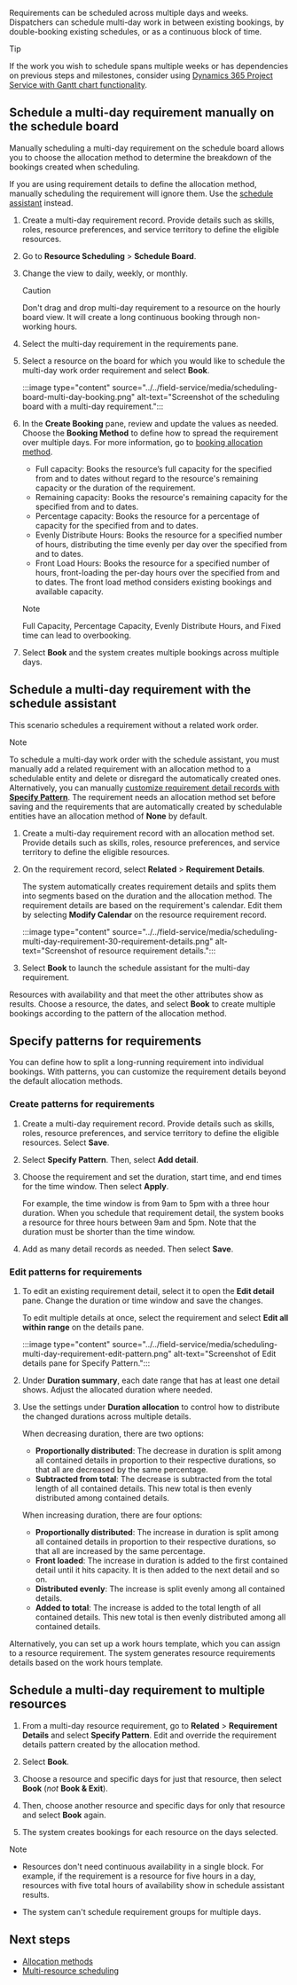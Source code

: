 Requirements can be scheduled across multiple days and weeks. Dispatchers can schedule multi-day work in between existing bookings, by double-booking existing schedules, or as a continuous block of time.

> [!TIP]
> If the work you wish to schedule spans multiple weeks or has dependencies on previous steps and milestones, consider using [Dynamics 365 Project Service with Gantt chart functionality](/dynamics365/project-operations/psa/schedule-project-work-breakdown-structure).

## Schedule a multi-day requirement manually on the schedule board

Manually scheduling a multi-day requirement on the schedule board allows you to choose the allocation method to determine the breakdown of the bookings created when scheduling.

If you are using requirement details to define the allocation method, manually scheduling the requirement will ignore them. Use the [schedule assistant](#schedule-a-multi-day-requirement-with-the-schedule-assistant) instead.

1. Create a multi-day requirement record. Provide details such as skills, roles, resource preferences, and service territory to define the eligible resources.

1. Go to **Resource Scheduling** > **Schedule Board**.

1. Change the view to daily, weekly, or monthly.

   > [!CAUTION]
   > Don't drag and drop multi-day requirement to a resource on the hourly board view. It will create a long continuous booking through non-working hours.

1. Select the multi-day requirement in the requirements pane.

1. Select a resource on the board for which you would like to schedule the multi-day work order requirement and select **Book**.

    :::image type="content" source="../../field-service/media/scheduling-board-multi-day-booking.png" alt-text="Screenshot of the scheduling board with a multi-day requirement.":::

1. In the **Create Booking** pane, review and update the values as needed. Choose the **Booking Method** to define how to spread the requirement over multiple days. For more information, go to [booking allocation method](/dynamics365/project-operations/psa/FAQ-allocation-methods).

    - Full capacity: Books the resource’s full capacity for the specified from and to dates without regard to the resource's remaining capacity or the duration of the requirement.
    - Remaining capacity: Books the resource's remaining capacity for the specified from and to dates.
    - Percentage capacity: Books the resource for a percentage of capacity for the specified from and to dates.
    - Evenly Distribute Hours: Books the resource for a specified number of hours, distributing the time evenly per day over the specified from and to dates.
    - Front Load Hours: Books the resource for a specified number of hours, front-loading the per-day hours over the specified from and to dates. The front load method considers existing bookings and available capacity.

    > [!NOTE]
    > Full Capacity, Percentage Capacity, Evenly Distribute Hours, and Fixed time can lead to overbooking.

1. Select **Book** and the system creates multiple bookings across multiple days.

## Schedule a multi-day requirement with the schedule assistant

This scenario schedules a requirement without a related work order.  

> [!NOTE]
> To schedule a multi-day work order with the schedule assistant, you must manually add a related requirement with an allocation method to a schedulable entity and delete or disregard the automatically created ones. Alternatively, you can manually [customize requirement detail records with **Specify Pattern**](#specify-patterns-for-requirements). The requirement needs an allocation method set before saving and the requirements that are automatically created by schedulable entities have an allocation method of **None** by default.

1. Create a multi-day requirement record with an allocation method set. Provide details such as skills, roles, resource preferences, and service territory to define the eligible resources.

1. On the requirement record, select **Related** > **Requirement Details**.

   The system automatically creates requirement details and splits them into segments based on the duration and the allocation method. The requirement details are based on the requirement's calendar. Edit them by selecting **Modify Calendar** on the resource requirement record.

    :::image type="content" source="../../field-service/media/scheduling-multi-day-requirement-30-requirement-details.png" alt-text="Screenshot of resource requirement details.":::

1. Select **Book** to launch the schedule assistant for the multi-day requirement.

Resources with availability and that meet the other attributes show as results. Choose a resource, the dates, and select **Book** to create multiple bookings according to the pattern of the allocation method.

## Specify patterns for requirements

You can define how to split a long-running requirement into individual bookings. With patterns, you can customize the requirement details beyond the default allocation methods.

### Create patterns for requirements

1. Create a multi-day requirement record. Provide details such as skills, roles, resource preferences, and service territory to define the eligible resources. Select **Save**.

1. Select **Specify Pattern**. Then, select **Add detail**.

1. Choose the requirement and set the duration, start time, and end times for the time window. Then select **Apply**.

   For example, the time window is from 9am to 5pm with a three hour duration. When you schedule that requirement detail, the system books a resource for three hours between 9am and 5pm. Note that the duration must be shorter than the time window.

1. Add as many detail records as needed. Then select **Save**.

### Edit patterns for requirements

1. To edit an existing requirement detail, select it to open the **Edit detail** pane. Change the duration or time window and save the changes.

   To edit multiple details at once, select the requirement and select **Edit all within range** on the details pane.

   :::image type="content" source="../../field-service/media/scheduling-multi-day-requirement-edit-pattern.png" alt-text="Screenshot of Edit details pane for Specify Pattern.":::

1. Under **Duration summary**, each date range that has at least one detail shows. Adjust the allocated duration where needed.

1. Use the settings under **Duration allocation** to control how to distribute the changed durations across multiple details.

   When decreasing duration, there are two options:

   - **Proportionally distributed**: The decrease in duration is split among all contained details in proportion to their respective durations, so that all are decreased by the same percentage.
   - **Subtracted from total**: The decrease is subtracted from the total length of all contained details. This new total is then evenly distributed among contained details.

   When increasing duration, there are four options:

   - **Proportionally distributed**: The increase in duration is split among all contained details in proportion to their respective durations, so that all are increased by the same percentage.
   - **Front loaded**: The increase in duration is added to the first contained detail until it hits capacity. It is then added to the next detail and so on. 
   - **Distributed evenly**: The increase is split evenly among all contained details.
   - **Added to total**: The increase is added to the total length of all contained details. This new total is then evenly distributed among all contained details. 

Alternatively, you can set up a work hours template, which you can assign to a resource requirement. The system generates resource requirements details based on the work hours template.

## Schedule a multi-day requirement to multiple resources

1. From a multi-day resource requirement, go to **Related** > **Requirement Details** and select **Specify Pattern**. Edit and override the requirement details pattern created by the allocation method.

1. Select **Book**.

1. Choose a resource and specific days for just that resource, then select **Book** (*not* **Book & Exit**).

1. Then, choose another resource and specific days for only that resource and select **Book** again.

1. The system creates bookings for each resource on the days selected.

> [!NOTE]
>
> - Resources don't need continuous availability in a single block. For example, if the requirement is a resource for five hours in a day, resources with five total hours of availability show in schedule assistant results.
>
> - The system can't schedule requirement groups for multiple days.

## Next steps

- [Allocation methods](/dynamics365/project-operations/psa/FAQ-allocation-methods)
- [Multi-resource scheduling](../../field-service/multi-resource-scheduling-requirement-groups.md)
